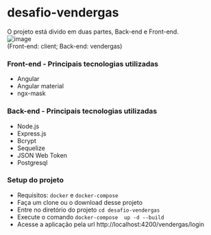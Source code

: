 # desafio-vendergas

O projeto está divido em duas partes, Back-end e Front-end.
<br>
![image](https://user-images.githubusercontent.com/35116761/137361208-01ad1fd5-fa38-4e10-8416-4a8f8e5adead.png)
<br>
(Front-end: client; Back-end: vendergas)

### Front-end - Principais tecnologias utilizadas
 - Angular
 - Angular material
 - ngx-mask

### Back-end - Principais tecnologias utilizadas
 - Node.js
 - Express.js
 - Bcrypt
 - Sequelize
 - JSON Web Token
 - Postgresql

### Setup do projeto
 - Requisitos: `docker` e `docker-compose`
 - Faça um clone ou o download desse projeto
 - Entre no diretório do projeto `cd desafio-vendergas`
 - Execute o comando `docker-compose  up -d --build`
 - Acesse a aplicação pela url http://localhost:4200/vendergas/login
